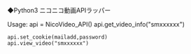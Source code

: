 ◆Python3 ニコニコ動画APIラッパー

Usage:
	api = NicoVideo_API()
	api.get_video_info("smxxxxxx")

	api.set_cookie(mailadd,password)
	api.view_video("smxxxxxx")